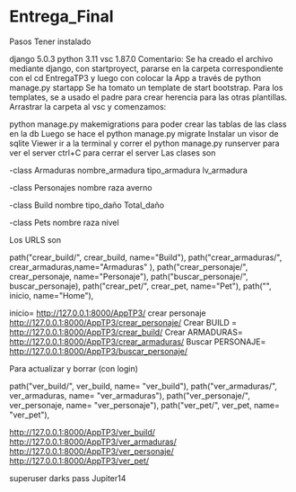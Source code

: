# Entrega_Final

Pasos Tener instalado

django 5.0.3 python 3.11 vsc 1.87.0 Comentario: Se ha creado el archivo mediante django, con startproyect, pararse en la carpeta correspondiente con el cd EntregaTP3 y luego con colocar la App a través de python manage.py startapp Se ha tomato un template de start bootstrap. Para los templates, se a usado el padre para crear herencia para las otras plantillas. Arrastrar la carpeta al vsc y comenzamos:

python manage.py makemigrations para poder crear las tablas de las class en la db Luego se hace el python manage.py migrate Instalar un visor de sqlite Viewer ir a la terminal y correr el python manage.py runserver para ver el server ctrl+C para cerrar el server Las clases son

-class Armaduras nombre_armadura tipo_armadura lv_armadura

-class Personajes nombre raza averno

-class Build nombre tipo_daño Total_daño

-class Pets nombre raza nivel

Los URLS son

path("crear_build/", crear_build, name="Build"), 
path("crear_armaduras/", crear_armaduras,name="Armaduras" ), 
path("crear_personaje/", crear_personaje, name="Personaje"), 
path("buscar_personaje/", buscar_personaje), 
path("crear_pet/", crear_pet, name="Pet"),
path("", inicio, name="Home"),

inicio= http://127.0.0.1:8000/AppTP3/
crear personaje http://127.0.0.1:8000/AppTP3/crear_personaje/ 
Crear BUILD = http://127.0.0.1:8000/AppTP3/crear_build/ 
Crear ARMADURAS= http://127.0.0.1:8000/AppTP3/crear_armaduras/ 
Buscar PERSONAJE= http://127.0.0.1:8000/AppTP3/buscar_personaje/

Para actualizar y borrar (con login)

path("ver_build/", ver_build, name= "ver_build"),
path("ver_armaduras/", ver_armaduras, name= "ver_armaduras"),
path("ver_personaje/", ver_personaje, name= "ver_personaje"),
path("ver_pet/", ver_pet, name= "ver_pet"),

http://127.0.0.1:8000/AppTP3/ver_build/
http://127.0.0.1:8000/AppTP3/ver_armaduras/
http://127.0.0.1:8000/AppTP3/ver_personaje/
http://127.0.0.1:8000/AppTP3/ver_pet/


superuser darks   pass Jupiter14
